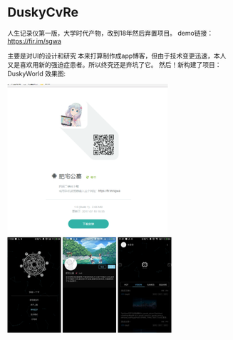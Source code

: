 # DuskyCvRe
人生记录仪第一版，大学时代产物，改到18年然后弃置项目。
demo链接： https://fir.im/sgwa

主要是对UI的设计和研究
本来打算制作成app博客，但由于技术变更迅速，本人又是喜欢用新的强迫症患者。所以终究还是弃坑了它。
然后！新构建了项目：DuskyWorld
效果图:

<img src="https://github.com/1042932843/img-folder/blob/master/duskycv_downlod.png" width="360" /> 
<div style=" width:360">
<img src="https://github.com/1042932843/img-folder/blob/master/S81009-115051.jpg" width="120" /> 
<img src="https://github.com/1042932843/img-folder/blob/master/S81009-115109.jpg" width="120" /> 
<img src="https://github.com/1042932843/img-folder/blob/master/S81009-115117.jpg" width="120" /> 
</div>


<!--![Image text](https://github.com/1042932843/img-folder/blob/master/S81009-115117.jpg)-->
